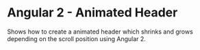 # Angular 2 - Animated Header
Shows how to create a animated header which shrinks and grows depending on the scroll position using Angular 2.
